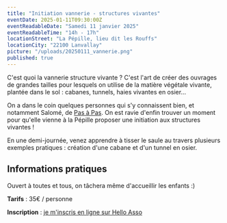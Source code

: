 ```yaml
---
title: "Initiation vannerie - structures vivantes"
eventDate: 2025-01-11T09:30:00Z
eventReadableDate: "Samedi 11 janvier 2025"
eventReadableTime: "14h - 17h"
locationStreet: "La Pépille, lieu dit les Rouffs"
locationCity: "22100 Lanvallay"
picture: "/uploads/20250111_vannerie.png"
published: true
---
```


C'est quoi la vannerie structure vivante ? C'est l'art de créer des ouvrages de grandes tailles pour lesquels on utilise de la matière végétale vivante, plantée dans le sol : cabanes, tunnels, haies vivantes en osier... 

<!--more-->

On a dans le coin quelques personnes qui s'y connaissent bien, et notamment Salomé, de [Pas à Pas](https://pasapas.bzh/ecoles/). On est ravie d'enfin trouver un moment pour qu'elle vienne à la Pépille proposer une initiation aux structures vivantes !

En une demi-journée, venez apprendre à tisser le saule au travers plusieurs exemples pratiques : création d'une cabane et d'un tunnel en osier.

## Informations pratiques

Ouvert à toutes et tous, on tâchera même d'accueillir les enfants :)

**Tarifs** : 35€ / personne

**Inscription** : [je m'inscris en ligne sur Hello Asso](https://www.helloasso.com/associations/les-vigiliantes/evenements/initiation-vannerie-structures-vivantes)